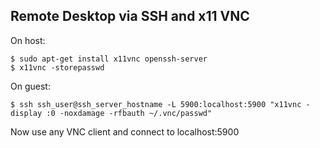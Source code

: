 ## Remote Desktop via SSH and x11 VNC

On host:

```
$ sudo apt-get install x11vnc openssh-server
$ x11vnc -storepasswd
```

On guest:

```
$ ssh ssh_user@ssh_server_hostname -L 5900:localhost:5900 "x11vnc -display :0 -noxdamage -rfbauth ~/.vnc/passwd"
```

Now use any VNC client and connect to localhost:5900